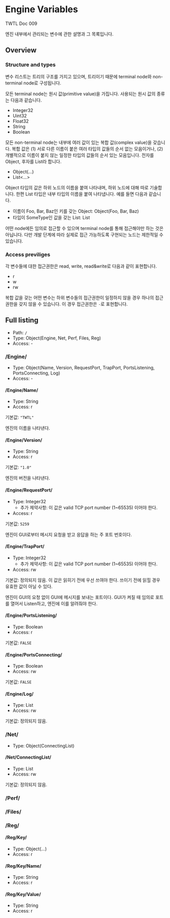 # Engine Variables

TWTL Doc 009

엔진 내부에서 관리되는 변수에 관한 설명과 그 목록입니다.

## Overview

### Structure and types

변수 리스트는 트리의 구조를 가지고 있으며, 트리이기 때문에 terminal node와 non-terminal node로 구성됩니다.

모든 terminal node는 원시 값(primitive value)을 가집니다. 사용되는 원시 값의 종류는 다음과 같습니다.

* Integer32
* Uint32
* Float32
* String
* Boolean

모든 non-terminal node는 내부에 여러 값이 있는 복합 값(complex value)을 갖습니다. 복합 값은 (1) 서로 다른 이름이 붙은 여러 타입의 값들의 순서 없는 모음이거나, (2) 개별적으로 이름이 붙지 않는 일정한 타입의 값들의 순서 있는 모음입니다. 전자를 Object, 후자를 List라 합니다.

* Object(...)
* List<...>

Object 타입의 값은 하위 노드의 이름을 붙여 나타내며, 하위 노드에 대해 따로 기술합니다. 한편 List 타입은 내부 타입의 이름을 붙여 나타냅니다. 예를 들면 다음과 같습니다.

* 이름이 Foo, Bar, Baz인 키를 갖는 Object: Object(Foo, Bar, Baz)
* 타입이 SomeType인 값을 갖는 List: List<SomeType>

어떤 node에든 임의로 접근할 수 있으며 terminal node를 통해 접근해야만 하는 것은 아닙니다. 다만 개발 단계에 따라 실제로 접근 가능하도록 구현되는 노드는 제한적일 수 있습니다.

### Access previliges

각 변수들에 대한 접근권한은 read, write, read&write로 다음과 같이 표현합니다.

* r
* w
* rw

복합 값을 갖는 어떤 변수는 하위 변수들의 접근권한이 일정하지 않을 경우 하나의 접근권한을 갖지 않을 수 있습니다. 이 경우 접근권한은 `-`로 표현합니다.

## Full listing

* Path: `/`
* Type: Object(Engine, Net, Perf, Files, Reg)
* Access: -

### /Engine/

* Type: Object(Name, Version, RequestPort, TrapPort, PortsListening, PortsConnecting, Log)
* Access: -

#### /Engine/Name/

* Type: String
* Access: r

기본값: `"TWTL"`

엔진의 이름을 나타낸다.

#### /Engine/Version/

* Type: String
* Access: r

기본값: `"1.0"`

엔진의 버전을 나타낸다.

#### /Engine/RequestPort/

* Type: Integer32
    * 추가 제약사항: 이 값은 valid TCP port number (1~65535) 이어야 한다.
* Access: r

기본값: `5259`

엔진이 GUI로부터 메시지 요청을 받고 응답을 하는 주 포트 번호이다.

#### /Engine/TrapPort/

* Type: Integer32
    * 추가 제약사항: 이 값은 valid TCP port number (1~65535) 이어야 한다.
* Access: rw

기본값: 정의되지 않음. 이 값은 읽히기 전에 우선 쓰여야 한다. 쓰이기 전에 읽힐 경우 유효한 값이 아닐 수 있다.

엔진이 GUI의 요청 없이 GUI에 메시지를 보내는 포트이다. GUI가 켜질 때 임의로 포트를 열어서 Listen하고, 엔진에 이를 알려줘야 한다.

#### /Engine/PortsListening/
* Type: Boolean
* Access: r

기본값: `FALSE`

#### /Engine/PortsConnecting/
* Type: Boolean
* Access: rw

기본값: `FALSE`

#### /Engine/Log/
* Type: List<String>
* Access: rw

기본값: 정의되지 않음.

### /Net/

* Type: Object(ConnectingList)

#### /Net/ConnectingList/
* Type: List<String>
* Access: rw

기본값: 정의되지 않음.

### /Perf/

### /Files/

### /Reg/

#### /Reg/Key/
* Type: Object(...)
* Access: r

#### /Reg/Key/Name/
* Type: String
* Access: r

#### /Reg/Key/Value/
* Type: String
* Access: r
